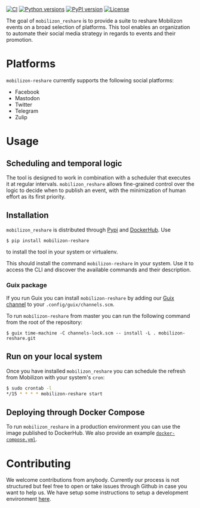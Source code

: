 [![CI](https://github.com/Tech-Workers-Coalition-Italia/mobilizon-reshare/actions/workflows/main.yml/badge.svg?branch=master)](https://github.com/Tech-Workers-Coalition-Italia/mobilizon-reshare/actions/workflows/main.yml)
[![Python versions](https://raw.githubusercontent.com/Tech-Workers-Coalition-Italia/mobilizon-reshare/master/.img/python.svg)](https://python.org)
[![PyPI version](https://raw.githubusercontent.com/Tech-Workers-Coalition-Italia/mobilizon-reshare/master/.img/pypi.svg)]()
[![License](https://raw.githubusercontent.com/Tech-Workers-Coalition-Italia/mobilizon-reshare/master/.img/license.svg)]()

The goal of `mobilizon_reshare` is to provide a suite to reshare Mobilizon events on a broad selection of platforms. This
tool enables an organization to automate their social media strategy in regards
to events and their promotion. 

# Platforms

`mobilizon-reshare` currently supports the following social platforms:

- Facebook
- Mastodon
- Twitter
- Telegram
- Zulip

# Usage

## Scheduling and temporal logic

The tool is designed to work in combination with a scheduler that executes it at
regular intervals. `mobilizon_reshare` allows fine-grained control over the logic to decide when
to publish an event, with the minimization of human effort as its first priority.

## Installation

`mobilizon_reshare` is distributed through [Pypi](https://pypi.org/project/mobilizon-reshare/) and [DockerHub](https://hub.docker.com/r/twcita/mobilizon-reshare). Use

```shell
$ pip install mobilizon-reshare
```

to install the tool in your system or virtualenv.

This should install the command `mobilizon-reshare` in your system. Use it to access the CLI and discover the available
commands and their description.

### Guix package

If you run Guix you can install `mobilizon-reshare` by adding our [Guix channel](https://git.sr.ht/~fishinthecalculator/mobilizon-reshare-guix#configure) to your `.config/guix/channels.scm`.




To run `mobilizon-reshare` from master you can run the following command from the root of the repository:

``` shell
$ guix time-machine -C channels-lock.scm -- install -L . mobilizon-reshare.git
```

## Run on your local system

Once you have installed `mobilizon_reshare` you can schedule the refresh from Mobilizon with your system's `cron`:

```bash
$ sudo crontab -l
*/15 * * * * mobilizon-reshare start
```

## Deploying through Docker Compose

To run `mobilizon_reshare` in a production environment you can use the image published to DockerHub. We also provide an example [`docker-compose.yml`](https://github.com/Tech-Workers-Coalition-Italia/mobilizon-reshare/blob/master/docker-compose.yml).

# Contributing

We welcome contributions from anybody. Currently our process is not structured but feel free to open or take issues through Github in case you want to help us. We have setup some instructions to setup a development environment [here](https://github.com/Tech-Workers-Coalition-Italia/mobilizon-reshare/blob/master/doc/contributing.md).
